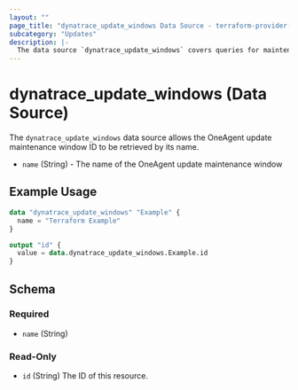 ```yaml
---
layout: ""
page_title: "dynatrace_update_windows Data Source - terraform-provider-dynatrace"
subcategory: "Updates"
description: |-
  The data source `dynatrace_update_windows` covers queries for maintenance windows for OneAgent updates 
---
```


# dynatrace_update_windows (Data Source)

The `dynatrace_update_windows` data source allows the OneAgent update maintenance window ID to be retrieved by its name.

- `name` (String) - The name of the OneAgent update maintenance window

## Example Usage

```terraform
data "dynatrace_update_windows" "Example" {
  name = "Terraform Example"
}

output "id" {
  value = data.dynatrace_update_windows.Example.id
}

```

<!-- schema generated by tfplugindocs -->
## Schema

### Required

- `name` (String)

### Read-Only

- `id` (String) The ID of this resource.